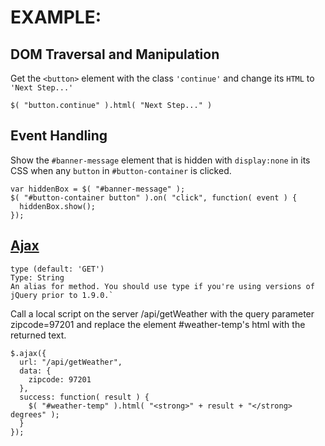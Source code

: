 # EXAMPLE: 
  
## DOM Traversal and Manipulation
Get the `<button>` element with the class `'continue'` and change its `HTML` to `'Next Step...'`
```
$( "button.continue" ).html( "Next Step..." )
```

## Event Handling
Show the `#banner-message` element that is hidden with `display:none` in its CSS when any `button` in `#button-container` is clicked.
```
var hiddenBox = $( "#banner-message" );
$( "#button-container button" ).on( "click", function( event ) {
  hiddenBox.show();
});
```

## [Ajax](https://api.jquery.com/jQuery.ajax/) 
```
type (default: 'GET')
Type: String
An alias for method. You should use type if you're using versions of jQuery prior to 1.9.0.`
```


Call a local script on the server /api/getWeather with the query parameter zipcode=97201 and replace the element #weather-temp's html with the returned text.



```
$.ajax({
  url: "/api/getWeather",
  data: {
    zipcode: 97201
  },
  success: function( result ) {
    $( "#weather-temp" ).html( "<strong>" + result + "</strong> degrees" );
  }
});
```
